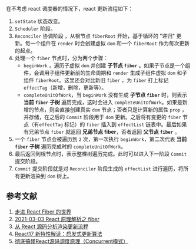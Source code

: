 在不考虑 react 调度器的情况下，react 更新流程如下：

1. `setState` 状态改变。
2. `Scheduler` 阶段。
3. `Reconciler` 协调阶段 ，从根节点 `fiberRoot` 开始，基于循环的 "递归" 更新。每一个组件在 `render` 时会创建虚拟 `dom` 和一个 `fiberRoot` 作为每次更新的起点。
4. 处理一个 `fiber` 节点时，分为两个步骤：
    - `beginWork` ，遍历子虚拟 `dom` 并创建 **子节点 `fiber`** 。如果子节点是一个组件，会调用子组件更新前的生命周期和 `render` 生成子组件虚拟 `dom` 和子组件 `fiberRoot`。这里还会对比新旧 `fiber` ，为 `fiber` 打上标记 `effectTag`（新增，删除，更新等）。
    - `completeUnitOfWork`，当 `beginWork` 没有生成 **子节点 `fiber`** 时，则表示 **当前 `fiber` 子树** 遍历完成，这时会进入 `completeUnitOfWork`。如果是新增的节点，则会直接创建真实 `dom` 节点；否者只是计算新的属性 `prop` ，并存储，在之后的 `Commit` 阶段用于 `dom` 更新。之后将有变更的 `fiber` 节点（有`effectTag` 标记）的 `fiber` 插入到 `effectList` 链表中。最后如果有兄弟节点 `fiber` 就返回 **兄弟节点 fiber**，否者返回 **父节点 `fiber`** 。
5. 一个 `fiber` 节点会被遍历到 `2` 次，第一次执行 `beginWork`，第二次代表 **当前 `fiber` 子树** 遍历完成时的 `completeUnitOfWork`。
6. 最后返回到根节点时，表示整棵树遍历完成。此时可以进入下一阶段 `Commit` 提交阶段。
7. `Commit` 提交阶段就是对 `Reconciler` 阶段生成的 `effectList` 进行遍历，将所有更新渲染到 `dom` 树上。

## 参考文献

1. [走进 React Fiber 的世界](https://juejin.cn/post/6943896410987659277)
2. [2021-03-03 React 原理解析之 fiber](https://juejin.cn/post/6944908227213525006)
3. [从 React 源码分析渲染更新流程](https://juejin.cn/post/6844904200824946696)
4. [React17 新特性解读：启发式更新算法](https://www.shangmayuan.com/a/34b12714a9d44df4bc338e85.html)
5. [彻底搞懂React源码调度原理（Concurrent模式）](https://juejin.cn/post/6844904153257508878)
